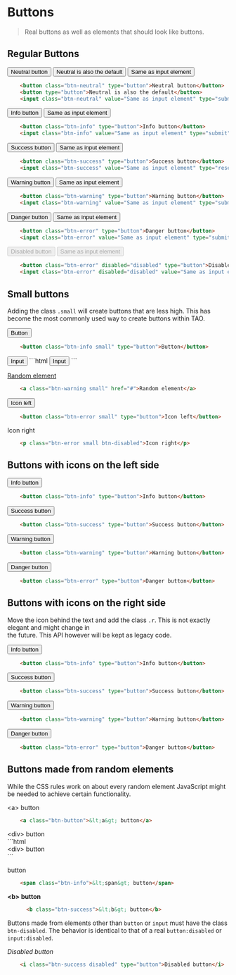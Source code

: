 <!--
tags: ["Style Guide:Buttons"]
-->
<style> @import url(https://raw.githubusercontent.com/oat-sa/tao-core/master/views/css/tao-3.css); </style>
# Buttons

> Real buttons as well as elements that should look like buttons.

## Regular Buttons

<button class="btn-neutral" type="button">Neutral button</button>
<button type="button">Neutral is also the default</button>
<input class="btn-neutral" value="Same as input element" type="submit">
```html
	<button class="btn-neutral" type="button">Neutral button</button>
	<button type="button">Neutral is also the default</button>
	<input class="btn-neutral" value="Same as input element" type="submit">
```

<button class="btn-info" type="button">Info button</button>
<input class="btn-info" value="Same as input element" type="submit">
```html
	<button class="btn-info" type="button">Info button</button>
	<input class="btn-info" value="Same as input element" type="submit">
```

<button class="btn-success" type="button">Success button</button>
<input class="btn-success" value="Same as input element" type="reset">
```html
	<button class="btn-success" type="button">Success button</button>
	<input class="btn-success" value="Same as input element" type="reset">
```

<button class="btn-warning" type="button">Warning button</button>
<input class="btn-warning" value="Same as input element" type="submit">
```html
	<button class="btn-warning" type="button">Warning button</button>
	<input class="btn-warning" value="Same as input element" type="submit">
```

<button class="btn-error" type="button">Danger button</button>
<input class="btn-error" value="Same as input element" type="submit">
```html
	<button class="btn-error" type="button">Danger button</button>
	<input class="btn-error" value="Same as input element" type="submit">
```

<button class="btn-error" disabled="disabled" type="button">Disabled button</button>
<input class="btn-error" disabled="disabled" value="Same as input element" type="submit">
```html
	<button class="btn-error" disabled="disabled" type="button">Disabled button</button>
	<input class="btn-error" disabled="disabled" value="Same as input element" type="submit">
```

## Small buttons

Adding the class `.small` will create buttons that are less high. This has become the most commonly used way to create buttons within TAO.

<button class="btn-info small" type="button">Button</button>
```html
	<button class="btn-info small" type="button">Button</button>
```

<input class="btn-success small" value="Input" type="submit">
```html
	<input class="btn-success small" value="Input" type="submit">
```

<a class="btn-warning small" href="#">Random element</a>
```html
	<a class="btn-warning small" href="#">Random element</a>
```

<button class="btn-error small" type="button">Icon left</button>
```html
	<button class="btn-error small" type="button">Icon left</button>
```

<p class="btn-error small btn-disabled">Icon right</p>

```html
	<p class="btn-error small btn-disabled">Icon right</p>
```

## Buttons with icons on the left side

<button class="btn-info" type="button">Info button</button>

```html
	<button class="btn-info" type="button">Info button</button>
```

<button class="btn-success" type="button">Success button</button>

```html
	<button class="btn-success" type="button">Success button</button>
```

<button class="btn-warning" type="button">Warning button</button>

```html
	<button class="btn-warning" type="button">Warning button</button>
```

<button class="btn-error" type="button">Danger button</button>

```html
	<button class="btn-error" type="button">Danger button</button>
```

## Buttons with icons on the right side

Move the icon behind the text and add the class `.r`. This is not exactly elegant and might change in  
the future. This API however will be kept as legacy code.

<button class="btn-info" type="button">Info button</button>

```html
	<button class="btn-info" type="button">Info button</button>
```

<button class="btn-success" type="button">Success button</button>

```html
	<button class="btn-success" type="button">Success button</button>
```

<button class="btn-warning" type="button">Warning button</button>

```html
	<button class="btn-warning" type="button">Warning button</button>
```

<button class="btn-error" type="button">Danger button</button>

```html
	<button class="btn-error" type="button">Danger button</button>
```

## Buttons made from random elements

While the CSS rules work on about every random element JavaScript might be needed to achieve certain functionality.

<a class="btn-button">&lt;a&gt; button</a>

```html
	<a class="btn-button">&lt;a&gt; button</a>
```

<div class="btn-error">&lt;div&gt; button</div>
```html
	<div class="btn-error">&lt;div&gt; button</div>
```

<span class="btn-info"><span> button</span>

```html
	<span class="btn-info">&lt;span&gt; button</span>
```

<b class="btn-success">&lt;b&gt; button</b>

```html
	  <b class="btn-success">&lt;b&gt; button</b>
```

Buttons made from elements other than `button` or `input` must have the class `btn-disabled`. The behavior is identical to that of a real `button:disabled` or `input:disabled`.

<i class="btn-success disabled" type="button">Disabled button</i>

```html
	<i class="btn-success disabled" type="button">Disabled button</i>
```
